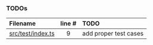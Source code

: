 ### TODOs
| Filename | line # | TODO
|:------|:------:|:------
| [src/test/index.ts](src/test/index.ts#L9) | 9 | add proper test cases
